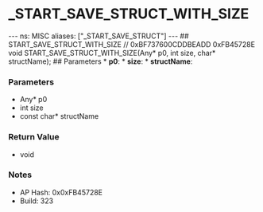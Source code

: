 # _START_SAVE_STRUCT_WITH_SIZE

--- ns: MISC aliases: ["_START_SAVE_STRUCT"] --- ## START_SAVE_STRUCT_WITH_SIZE  // 0xBF737600CDDBEADD 0xFB45728E void START_SAVE_STRUCT_WITH_SIZE(Any* p0, int size, char* structName);  ## Parameters * **p0**: * **size**: * **structName**:

### Parameters
* Any* p0
* int size
* const char* structName

### Return Value
* void

### Notes
* AP Hash: 0x0xFB45728E
* Build: 323

